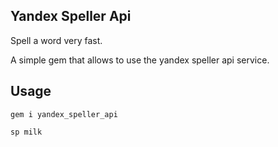 ## Yandex Speller Api
Spell a word very fast. 

A simple gem that allows to use the yandex speller api service.

## Usage
`gem i yandex_speller_api`

`sp milk`
